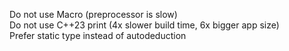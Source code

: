 Do not use Macro (preprocessor is slow)  
Do not use C++23 print (4x slower build time, 6x bigger app size)  
Prefer static type instead of  autodeduction
